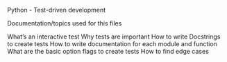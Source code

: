 Python - Test-driven development

Documentation/topics used for this files

What’s an interactive test
Why tests are important
How to write Docstrings to create tests
How to write documentation for each module and function
What are the basic option flags to create tests
How to find edge cases